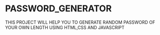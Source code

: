 # PASSWORD_GENERATOR
THIS PROJECT WILL HELP YOU TO GENERATE RANDOM PASSWORD OF YOUR OWN LENGTH USING HTML,CSS AND JAVASCRIPT
